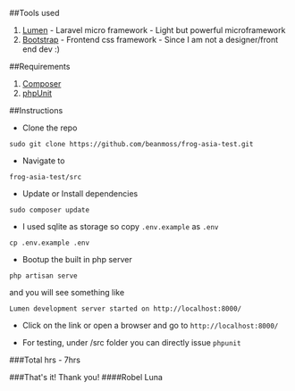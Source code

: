 ##Tools used
1. [Lumen](https://lumen.laravel.com/) - Laravel micro framework - Light but powerful microframework
2. [Bootstrap](https://getbootstrap.com/) - Frontend css framework - Since I am not a designer/front end dev :)

##Requirements
1. [Composer](https://getcomposer.org/)
2. [phpUnit](https://phpunit.de/)

##Instructions
- Clone the repo
```
sudo git clone https://github.com/beanmoss/frog-asia-test.git
```

- Navigate to
```
frog-asia-test/src
```

- Update or Install dependencies
```
sudo composer update
```

- I used sqlite as storage so copy ```.env.example``` as ```.env```
```
cp .env.example .env
```

- Bootup the built in php server
```
php artisan serve
```
and you will see something like
```
Lumen development server started on http://localhost:8000/
```

- Click on the link or open a browser and go to ```http://localhost:8000/```

- For testing, under /src folder you can directly issue ```phpunit```

###Total hrs - 7hrs

###That's it! Thank you!
####Robel Luna



